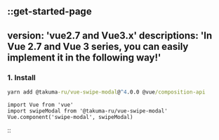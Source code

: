 ::get-started-page
---
version: 'vue2.7 and Vue3.x'
descriptions: 'In Vue 2.7 and Vue 3 series, you can easily implement it in the following way!'
---

### 1. Install

```cmd
yarn add @takuma-ru/vue-swipe-modal@^4.0.0 @vue/composition-api
```

```js{}[@/plugins/swipe-modal.js]
import Vue from 'vue'
import swipeModal from '@takuma-ru/vue-swipe-modal'
Vue.component('swipe-modal', swipeModal)
```

::
